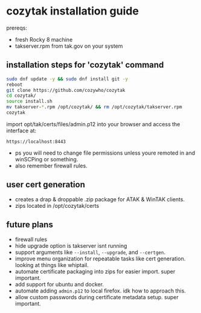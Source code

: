 # cozytak installation guide

prereqs:
- fresh Rocky 8 machine
- takserver.rpm from tak.gov on your system

## installation steps for 'cozytak' command

```bash
sudo dnf update -y && sudo dnf install git -y
reboot
git clone https://github.com/cozywho/cozytak
cd cozytak/
source install.sh
mv takserver-*.rpm /opt/cozytak/ && rm /opt/cozytak/takserver.rpm
cozytak
```

import opt/tak/certs/files/admin.p12 into your browser and access the interface at:
```
https://localhost:8443
```
- ps you will need to change file permissions unless youre remoted in and winSCPing or something.
- also remember firewall rules.

## user cert generation
- creates a drap & droppable .zip package for ATAK & WinTAK clients.
- zips located in /opt/cozytak/certs

## future plans
- firewall rules
- hide upgrade option is takserver isnt running
- support arguments like `--install`, `--upgrade`, and `--certgen`.
- improve menu organization for repeatable tasks like cert generation. looking at things like whiptail.
- automate certificate packaging into zips for easier import. super important.
- add support for ubuntu and docker.
- automate adding `admin.p12` to local firefox. idk how to approach this.
- allow custom passwords during certificate metadata setup. super important.
